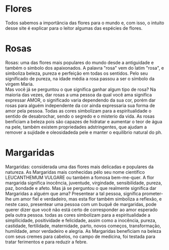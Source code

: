 # Flores
Todos sabemos a importância das flores para o mundo e, com isso, o intuito desse site é explicar para o leitor algumas das espécies de flores.

# Rosas
Rosas: uma das flores mais populares do mundo desde a antiguidade e também o simbolo dos apaixonados.
A palavra "rosa" vem do latim "rosa", e simboliza beleza, pureza e perfeição em todas os sentidos. Pelo seu significado de pureza, na idade média a rosa passou a ser o símbolo da virgem Maria.  
Mas vocẽ já se perguntou o que significa ganhar algum tipo de rosa?
Na maioria das vezes, dar rosas a uma pessoa da qual vocẽ ama significa expressar AMOR, o significado varia dependendo da sua cor, porém dar rosas para alguém independente da cor ainda expressaria sua forma de amor pela pessoa.
Todas as cores simbolizam para a espiritualidade o sentido de desabrochar, sendo o segredo e o misterio da vida.
As rosas benficiam a beleza pois são capazes de hidratar e aumentar o teor de água na pele, também existem propriedades adstringentes, que ajudam a remover a sujidade e oleosidadeda pele e manter o equilibrio natural do ph.

# Margaridas
Margaridas: considerada uma das flores mais delicadas e populares da natureza.
As Margaridas mais conhecidas pélo seu nome científico LEUCANTHEMUM VULGARE ou também a fomosa bem-me-quer. A flor margarida significa inocência, juventude, virgindade, sensibilidade, pureza, paz, bondade e afeto.
Mas já se perguntou o que realmente significa dar Margaridas a alguém que ama?
Presentear a tal pessoa, significa prometer-lhe um amor fiel e verdadeiro, mas esta flor também simboliza a reflexão, e neste caso, presentear uma pessoa com um buquê de margaridas, pode querer dizer que você não está certo de corresponder ao amor esperado pela outra pessoa.
todas as cores simbolizam para a espiritualidade a simpllicidade, positividade e felicidade, assim como a inocência, pureza, castidade, fertilidade, maternidade, parto, novos começos, transformação, humildade, amor verdadeiro e alegria.
As Margaridas beneficiam na beleza com seus cremes para cabelos, no campo de medicina, foi testada para tratar ferimentos e para reduzir a febre.
